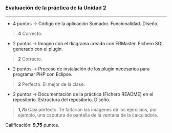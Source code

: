 ### Evaluación de la práctica de la Unidad 2
---

* 4 puntos -> Código de la aplicación Sumador. Funcionalidad. Diseño.
> **4** Correcto.
* 2 puntos -> Imagen con el diagrama creado con ERMaster. Fichero SQL generado con el plugin.
> **2** Correcto.
* 2 puntos -> Proceso de instalación de los plugin necesarios para programar PHP con Eclipse.
> **2** Perfecto. El mejor de la clase.
* 2 puntos -> Documentación de la práctica (Fichero README) en el repositorio. Estructura del repositorio. Diseño.
> **1,75** Casi perfecto. Te faltarian las imagenes de los ejercicios, por ejemplo, una caputura de pantalla de la ventana de la calculadora.

Calificación: **9,75** puntos.

